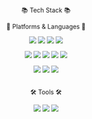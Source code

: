 <div align="center">
  📚 Tech Stack 📚

📝 Platforms & Languages 📝<br><p>
<img src="https://img.shields.io/badge/React-61DAFB?style=flat&logo=React&logoColor=white"/>
<img src="https://img.shields.io/badge/JavaScript-F7DF1E?style=flat&logo=javascript&logoColor=black"/>
<img src="https://img.shields.io/badge/HTML5-E34F26?style=flat&logo=html5&logoColor=white"/>
<img src="https://img.shields.io/badge/CSS3-1572B6?style=flat&logo=css3&logoColor=white"/> 
 
<p>
<img src="https://img.shields.io/badge/Java-3776AB?style=flat&logo=OpenJDK&logoColor=white"/> 
<img src="https://img.shields.io/badge/Thymeleaf-005F0F?style=flat&logo=Thymeleaf&logoColor=white"/> 
<img src="https://img.shields.io/badge/Springboot-6DB33F?style=flat&logo=springboot&logoColor=white"/>
<img src="https://img.shields.io/badge/Spring%20Security-6DB33F?style=flat&logo=spring&logoColor=white"/>
<img src="https://img.shields.io/badge/JWT-6DB33F?style=flat&logo=JSON&logoColor=white"/>
  
<p>   

<img src="https://img.shields.io/badge/MySQL-4479A1?style=flat&logo=mysql&logoColor=white"/> 
<img src="https://img.shields.io/badge/Oracle-F80000?style=flat&logo=oracle&logoColor=white"/>
<img src="https://img.shields.io/badge/Amazon%20EC2-FF9900?style=flat&logo=Amazon&logoColor=white"/>
<br>  

<br>🛠 Tools 🛠<br><p>
<img src="https://img.shields.io/badge/VSCode-007ACC?style=flat&logo=visual-studio-code&logoColor=white"/>
<img src="https://img.shields.io/badge/IntelliJIDEA-000000?style=flat&logo=intellij-idea&logoColor=white"/>
<img src="https://img.shields.io/badge/Eclipse-2C2255?style=flat&logo=eclipse&logoColor=white"/>


             
<br>
</div>

<!--
**minjoon0524/minjoon0524** is a ✨ _special_ ✨ repository because its `README.md` (this file) appears on your GitHub profile.

Here are some ideas to get you started:

- 🔭 I’m currently working on ...
- 🌱 I’m currently learning ...
- 👯 I’m looking to collaborate on ...
- 🤔 I’m looking for help with ...
- 💬 Ask me about ...
- 📫 How to reach me: ...
- 😄 Pronouns: ...
- ⚡ Fun fact: ...
-->
